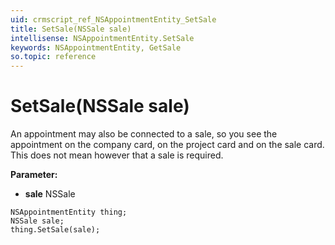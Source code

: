 ```yaml
---
uid: crmscript_ref_NSAppointmentEntity_SetSale
title: SetSale(NSSale sale)
intellisense: NSAppointmentEntity.SetSale
keywords: NSAppointmentEntity, GetSale
so.topic: reference
---
```


# SetSale(NSSale sale)

An appointment may also be connected to a sale, so you see the appointment on the company card, on the project card and on the sale card. This does not mean however that a sale is required.

**Parameter:** 
* **sale** NSSale

```crmscript
NSAppointmentEntity thing;
NSSale sale;
thing.SetSale(sale);
```

